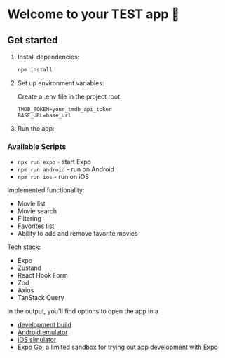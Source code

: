 # Welcome to your TEST app 👋

## Get started

1. Install dependencies:

   ```bash
   npm install
   ```

2. Set up environment variables:

   Create a .env file in the project root:

   ```env
   TMDB_TOKEN=your_tmdb_api_token
   BASE_URL=base_url
   ```

3. Run the app:

### Available Scripts

- `npx run expo` - start Expo
- `npm run android` - run on Android
- `npm run ios` - run on iOS

Implemented functionality:

- Movie list
- Movie search
- Filtering
- Favorites list
- Ability to add and remove favorite movies

Tech stack:

- Expo
- Zustand
- React Hook Form
- Zod
- Axios
- TanStack Query

In the output, you'll find options to open the app in a

- [development build](https://docs.expo.dev/develop/development-builds/introduction/)
- [Android emulator](https://docs.expo.dev/workflow/android-studio-emulator/)
- [iOS simulator](https://docs.expo.dev/workflow/ios-simulator/)
- [Expo Go](https://expo.dev/go), a limited sandbox for trying out app development with Expo
